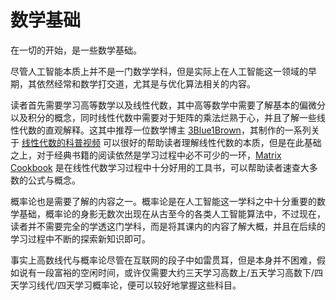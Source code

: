 # 数学基础

在一切的开始，是一些数学基础。

尽管人工智能本质上并不是一门数学学科，但是实际上在人工智能这一领域的早期，其依然经常和数学打交道，尤其是与优化算法相关的内容。

读者首先需要学习高等数学以及线性代数，其中高等数学中需要了解基本的偏微分以及积分的概念，同时线性代数中需要对于矩阵的乘法烂熟于心，并且了解一些线性代数的直观解释。这其中推荐一位数学博主 [3Blue1Brown](https://space.bilibili.com/88461692)，其制作的一系列关于 [线性代数的科普视频](https://www.bilibili.com/video/BV1rs411k7ru/) 可以很好的帮助读者理解线性代数的本质，但是在此基础之上，对于经典书籍的阅读依然是学习过程中必不可少的一环，[Matrix Cookbook](https://www.math.uwaterloo.ca/~hwolkowi/matrixcookbook.pdf) 是在线性代数学习过程中十分好用的工具书，可以帮助读者速查大多数的公式与概念。

概率论也是需要了解的内容之一。概率论是在人工智能这一学科之中十分重要的数学基础，概率论的身影无数次出现在从古至今的各类人工智能算法中，不过现在，读者并不需要完全的学透这门学科，而是将其课内的内容了解大概，并且在后续的学习过程中不断的探索新知识即可。

事实上高数线代与概率论尽管在互联网的段子中如雷贯耳，但是本身并不困难，假如说有一段富裕的空闲时间，或许仅需要大约三天学习高数上/五天学习高数下/四天学习线代/四天学习概率论，便可以较好地掌握这些科目。